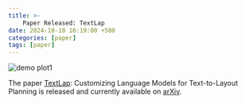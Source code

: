 ```yaml
---
title: >-
    Paper Released: TextLap
date: 2024-10-10 16:19:00 +500
categories: [paper]
tags: [paper]
---
```

![demo plot1](https://github.com/puar-playground/TextLap/tree/main/figure/InstLLapv2_overview.png)

The paper [TextLap](https://github.com/puar-playground/TextLap): Customizing Language Models for Text-to-Layout Planning is released and currently available on [arXiv](https://arxiv.org/abs/2410.12844). <br />




